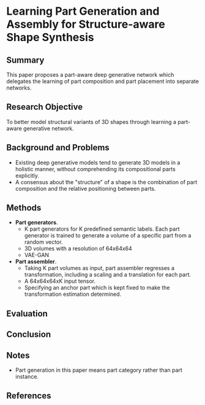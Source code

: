 # Learning Part Generation and Assembly for Structure-aware Shape Synthesis

## Summary
This paper proposes a part-aware deep generative network which delegates the learning of part composition and part placement into separate networks.
## Research Objective
To better model structural variants of 3D shapes through learning a part-aware generative network.
## Background and Problems
- Existing deep generative models tend to generate 3D models in a holistic manner, without comprehending its compositional parts explicitly.
- A consensus about the "structure" of a shape is the combination of part composition and the relative positioning between parts.
## Methods
- **Part generators**. 
	- K part generators for K predefined semantic labels. Each part generator is trained to generate a volume of a specific part from a random vector.
	- 3D volumes with a resolution of 64x64x64
	- VAE-GAN
- **Part assembler**. 
	- Taking K part volumes as input, part assembler regresses a transformation, including a scaling and a translation for each part.
	- A 64x64x64xK input tensor.
	- Specifying an anchor part which is kept fixed to make the transformation estimation determined.
## Evaluation

## Conclusion

## Notes
- Part generation in this paper means part category rather than part instance.
## References
<!--stackedit_data:
eyJoaXN0b3J5IjpbMTg4MTQ2MzQ5Miw0NjI4ODUzOTQsMjEyNT
A3ODM5MSwtMzk5Mjc5MTIzLC02NTU3MDA4NF19
-->